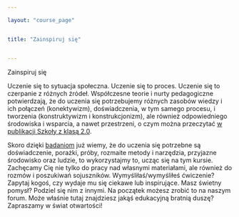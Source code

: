 ```yaml
---

layout: "course_page"


title: "Zainspiruj się"


---
```


<div class="text-center screen-title">
Zainspiruj się
</div>

<div class="screen-content">
<p>Uczenie się to sytuacja społeczna. Uczenie się to proces. Uczenie się to czerpanie z różnych źródeł. Współczesne teorie i nurty pedagogiczne potwierdzają, że do uczenia się potrzebujemy różnych zasobów wiedzy i ich połączeń (konektywizm), doświadczenia, w tym samego procesu, i tworzenia (konstruktywizm i konstrukcjonizm), ale również odpowiedniego środowiska i wsparcia, a nawet przestrzeni, o czym można przeczytać <a class="content-link" href="https://eduspaces21.ceo.org.pl/materialy/publikacje">w publikacji Szkoły z klasą 2.0</a>.</p>


<p>Skoro dzięki <a class="content-link" target="_blank" href="http://www.ine.com.pl/raporty/10-nawykow-uczniow-odnoszacych-sukcesy/"> badaniom</a> już wiemy, że do uczenia się potrzebne są doświadczenie, porażki, próby, rozmaite metody i narzędzia, przyjazne środowisko oraz ludzie, to wykorzystajmy to,  ucząc się na tym kursie. Zachęcamy Cię nie tylko do pracy nad własnymi materiałami, ale również do rozmów i poszukiwań sojuszników. Wymyśliłaś/wymyśliłeś ćwiczenie? Zapytaj kogoś, czy wydaje mu się ciekawe lub inspirujące. Masz świetny pomysł? Podziel się nim z innymi. Na początek możesz zrobić to na naszym forum. Może właśnie tutaj znajdziesz jakąś edukacyjną bratnią duszę? Zapraszamy w świat otwartości! </p>
</div>
